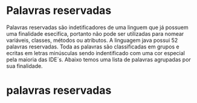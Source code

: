 # Palavras reservadas
Palavras reservadas são indetificadores de uma linguem que já possuem uma finalidade esecifíca, portanto não pode ser utilizadas
para nomear variáveis, classes, métodos ou atributos.
A linguagem java possui 52 palavras reservadas. Toda as palavras são classificadas  em grupos e ecritas em letras minúsculas
sendo indentificado com uma cor especial pela maioria das IDE´s. Abaixo temos uma lista de palavras agrupadas por sua finalidade.
# palavras reservadas